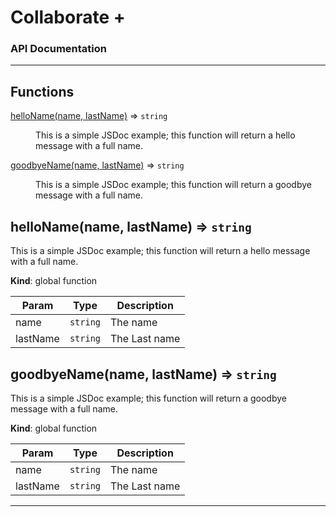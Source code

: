 # Collaborate +
### API Documentation

---

## Functions

<dl>
<dt><a href="#helloName">helloName(name, lastName)</a> ⇒ <code>string</code></dt>
<dd><p>This is a simple JSDoc example; this function will return
a hello message with a full name.</p>
</dd>
<dt><a href="#goodbyeName">goodbyeName(name, lastName)</a> ⇒ <code>string</code></dt>
<dd><p>This is a simple JSDoc example; this function will return
a goodbye message with a full name.</p>
</dd>
</dl>

<a name="helloName"></a>

## helloName(name, lastName) ⇒ <code>string</code>
This is a simple JSDoc example; this function will return
a hello message with a full name.

**Kind**: global function  

| Param | Type | Description |
| --- | --- | --- |
| name | <code>string</code> | The name |
| lastName | <code>string</code> | The Last name |

<a name="goodbyeName"></a>

## goodbyeName(name, lastName) ⇒ <code>string</code>
This is a simple JSDoc example; this function will return
a goodbye message with a full name.

**Kind**: global function  

| Param | Type | Description |
| --- | --- | --- |
| name | <code>string</code> | The name |
| lastName | <code>string</code> | The Last name |


---
